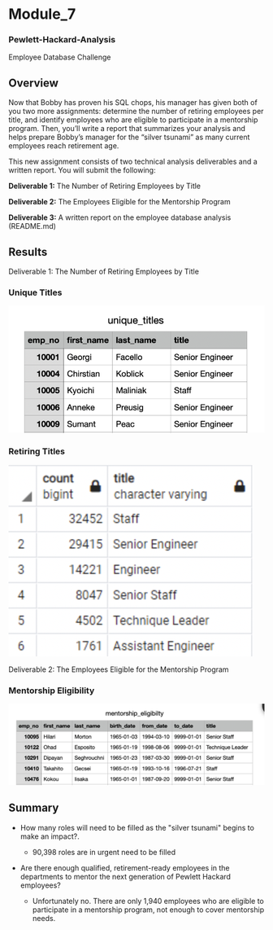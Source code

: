 # Module_7
### **Pewlett-Hackard-Analysis**  
Employee Database Challenge

## Overview
Now that Bobby has proven his SQL chops, his manager has given both of you two more assignments: determine the number of retiring employees per title, and identify employees who are eligible to participate in a mentorship program. Then, you’ll write a report that summarizes your analysis and helps prepare Bobby’s manager for the “silver tsunami” as many current employees reach retirement age.

This new assignment consists of two technical analysis deliverables and a written report. You will submit the following:

  **Deliverable 1:** The Number of Retiring Employees by Title <br>
  
  **Deliverable 2:** The Employees Eligible for the Mentorship Program<br>
  
  **Deliverable 3:** A written report on the employee database analysis (README.md)<br>

## Results

Deliverable 1: The Number of Retiring Employees by Title 
### Unique Titles
![Alt text](https://github.com/f-marquez/Module_7/blob/main/Resources/unique_csv.png) 

### Retiring Titles
![Alt text](https://github.com/f-marquez/Module_7/blob/main/Resources/3.2.PNG) 

Deliverable 2: The Employees Eligible for the Mentorship Program<br>
### Mentorship Eligibility
![Alt text](https://github.com/f-marquez/Module_7/blob/main/Resources/mentorship%20eligbility.png)
## Summary

- How many roles will need to be filled as the "silver tsunami" begins to make an impact?.
   - 90,398 roles are in urgent need to be filled 

- Are there enough qualified, retirement-ready employees in the departments to mentor the next generation of Pewlett Hackard employees?
    - Unfortunately no. There are only 1,940 employees who are eligible to participate in a mentorship program, not enough to cover mentorship needs.

